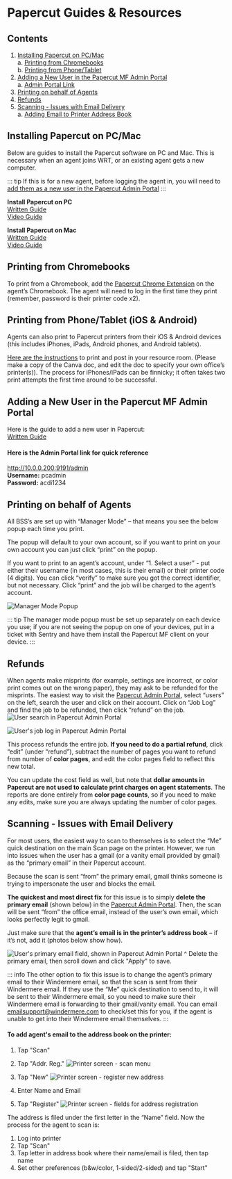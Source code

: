 # Papercut Guides & Resources

## Contents
1. [Installing Papercut on PC/Mac](#installing-papercut-on-pcmac)  
    a. [Printing from Chromebooks](#printing-from-chromebooks)  
    b. [Printing from Phone/Tablet](#printing-from-phone-tablet-ios-android)
2. [Adding a New User in the Papercut MF Admin Portal](#adding-a-new-user-in-the-papercut-mf-admin-portal)  
    a. [Admin Portal Link](#here-is-the-admin-portal-link-for-quick-reference)
3. [Printing on behalf of Agents](#printing-on-behalf-of-agents)
4. [Refunds](#refunds)
5. [Scanning - Issues with Email Delivery](#scanning-issues-with-email-delivery)  
    a. [Adding Email to Printer Address Book](#adding-email-to-printer-address-book)

## Installing Papercut on PC/Mac
Below are guides to install the Papercut software on PC and Mac. This is necessary when an agent joins WRT, or an existing agent gets a new computer.

::: tip
If this is for a new agent, before logging the agent in, you will need to [add them as a new user in the Papercut Admin Portal](#adding-a-new-user-in-the-papercut-mf-admin-portal)
:::

**Install Papercut on PC**  
[Written Guide](https://www.canva.com/design/DAGIha6L88k/EQVFT18i0Ud0WJrXmwzzSg/edit?utm_content=DAGIha6L88k&utm_campaign=designshare&utm_medium=link2&utm_source=sharebutton)  
[Video Guide](https://www.loom.com/share/98a486aa94004ee783e0cfa9070e5d41?sid=f00680f4-45fc-4b70-9eb2-3ebbd0a25d00)  

**Install Papercut on Mac**  
[Written Guide](https://www.canva.com/design/DAGJ6ugsWkk/mDPO0rD1o9TGNRWT9KssKA/edit?utm_content=DAGJ6ugsWkk&utm_campaign=designshare&utm_medium=link2&utm_source=sharebutton)  
[Video Guide](https://www.loom.com/share/75b239615bb84db7a3eee49b00871056?sid=cd4bfb33-215c-401c-8b77-23b4dadf61b3)

## Printing from Chromebooks
To print from a Chromebook, add the [Papercut Chrome Extension](https://chromewebstore.google.com/detail/mobility-print/ndakideadaglgpbblmppfonobpdgggin?hl=en) on the agent’s Chromebook. The agent will need to log in the first time they print (remember, password is their printer code x2).

## Printing from Phone/Tablet (iOS & Android)
Agents can also print to Papercut printers from their iOS & Android devices (this includes iPhones, iPads, Android phones, and Android tablets).  
  
[Here are the instructions](https://www.canva.com/design/DAGJL56iRkE/284orMFVLY1eZaOl8DCPrg/edit?utm_content=DAGJL56iRkE&utm_campaign=designshare&utm_medium=link2&utm_source=sharebutton) to print and post in your resource room. (Please make a copy of the Canva doc, and edit the doc to specify your own office’s printer(s)). The process for iPhones/iPads can be finnicky; it often takes two print attempts the first time around to be successful.

## Adding a New User in the Papercut MF Admin Portal
Here is the guide to add a new user in Papercut:  
[Written Guide](https://www.canva.com/design/DAGJ7TbUj3c/RJ94n1_FGE-noaXTMMOzLw/edit?utm_content=DAGJ7TbUj3c&utm_campaign=designshare&utm_medium=link2&utm_source=sharebutton)  
#### Here is the Admin Portal link for quick reference
http://10.0.0.200:9191/admin  
**Username:** pcadmin  
**Password:** acdi1234

## Printing on behalf of Agents
All BSS’s are set up with “Manager Mode” – that means you see the below popup each time you print.  
  
The popup will default to your own account, so if you want to print on your own account you can just click “print” on the popup.  
  
If you want to print to an agent’s account, under “1. Select a user” - put either their username (in most cases, this is their email) or their printer code (4 digits). You can click “verify” to make sure you got the correct identifier, but not necessary. Click “print” and the job will be charged to the agent’s account.

![Manager Mode Popup](./images/manager-mode.png)

::: tip
The manager mode popup must be set up separately on each device you use; if you are not seeing the popup on one of your devices, put in a ticket with Sentry and have them install the Papercut MF client on your device.
:::

## Refunds
When agents make misprints (for example, settings are incorrect, or color print comes out on the wrong paper), they may ask to be refunded for the misprints. The easiest way to visit the [Papercut Admin Portal](http://10.0.0.200:9191/admin), select “users” on the left, search the user and click on their account. Click on “Job Log” and find the job to be refunded, then click “refund” on the job.
![User search in Papercut Admin Portal](./images/search-user.png)  

![User's job log in Papercut Admin Portal](./images/job-log.png)  

This process refunds the entire job. **If you need to do a partial refund**, click “edit” (under “refund”), subtract the number of pages you want to refund from number of **color pages**, and edit the color pages field to reflect this new total.  

You can update the cost field as well, but note that **dollar amounts in Papercut are not used to calculate print charges on agent statements**. The reports are done entirely from **color page counts**, so if you need to make any edits, make sure you are always updating the number of color pages.

## Scanning - Issues with Email Delivery
For most users, the easiest way to scan to themselves is to select the “Me” quick destination on the main Scan page on the printer. However, we run into issues when the user has a gmail (or a vanity email provided by gmail) as the “primary email” in their Papercut account.  

Because the scan is sent “from” the primary email, gmail thinks someone is trying to impersonate the user and blocks the email.  

**The quickest and most direct fix** for this issue is to simply **delete the primary email** (shown below) in the [Papercut Admin Portal](http://10.0.0.200:9191/admin). Then, the scan will be sent “from” the office email, instead of the user’s own email, which looks perfectly legit to gmail.  

Just make sure that the **agent’s email is in the printer’s address book** – if it’s not, add it (photos below show how).  

![User's primary email field, shown in Papercut Admin Portal](./images/primary-email.png)
^ Delete the primary email, then scroll down and click "Apply" to save.  

::: info
The other option to fix this issue is to change the agent’s primary email to their Windermere email, so that the scan is sent from their Windermere email. If they use the “Me” quick destination to send to, it will be sent to their Windermere email, so you need to make sure their Windermere email is forwarding to their gmail/vanity email. You can email emailsupport@windermere.com to check/set this for you, if the agent is unable to get into their Windermere email themselves.
:::  

#### To add agent's email to the address book on the printer:
1. Tap "Scan"
2. Tap "Addr. Reg."
![Printer screen - scan menu](./images/addr-reg.png)  

3. Tap "New"
![Printer screen - register new address](./images/new-reg.png)  

4. Enter Name and Email
5. Tap "Register"
![Printer screen - fields for address registration](./images/reg-name-email.png)  

The address is filed under the first letter in the “Name” field. Now the process for the agent to scan is:
1. Log into printer
2. Tap "Scan"
3. Tap letter in address book where their name/email is filed, then tap name
4. Set other preferences (b&w/color, 1-sided/2-sided) and tap "Start"